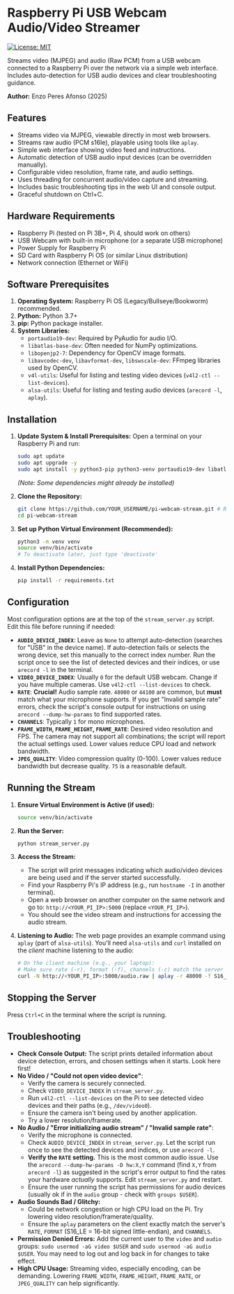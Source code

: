 # Raspberry Pi USB Webcam Audio/Video Streamer

[![License: MIT](https://img.shields.io/badge/License-MIT-yellow.svg)](https://opensource.org/licenses/MIT)

Streams video (MJPEG) and audio (Raw PCM) from a USB webcam connected to a Raspberry Pi over the network via a simple web interface. Includes auto-detection for USB audio devices and clear troubleshooting guidance.

**Author:** Enzo Peres Afonso (2025)

## Features

*   Streams video via MJPEG, viewable directly in most web browsers.
*   Streams raw audio (PCM s16le), playable using tools like `aplay`.
*   Simple web interface showing video feed and instructions.
*   Automatic detection of USB audio input devices (can be overridden manually).
*   Configurable video resolution, frame rate, and audio settings.
*   Uses threading for concurrent audio/video capture and streaming.
*   Includes basic troubleshooting tips in the web UI and console output.
*   Graceful shutdown on Ctrl+C.

## Hardware Requirements

*   Raspberry Pi (tested on Pi 3B+, Pi 4, should work on others)
*   USB Webcam with built-in microphone (or a separate USB microphone)
*   Power Supply for Raspberry Pi
*   SD Card with Raspberry Pi OS (or similar Linux distribution)
*   Network connection (Ethernet or WiFi)

## Software Prerequisites

1.  **Operating System:** Raspberry Pi OS (Legacy/Bullseye/Bookworm) recommended.
2.  **Python:** Python 3.7+
3.  **pip:** Python package installer.
4.  **System Libraries:**
    *   `portaudio19-dev`: Required by PyAudio for audio I/O.
    *   `libatlas-base-dev`: Often needed for NumPy optimizations.
    *   `libopenjp2-7`: Dependency for OpenCV image formats.
    *   `libavcodec-dev`, `libavformat-dev`, `libswscale-dev`: FFmpeg libraries used by OpenCV.
    *   `v4l-utils`: Useful for listing and testing video devices (`v4l2-ctl --list-devices`).
    *   `alsa-utils`: Useful for listing and testing audio devices (`arecord -l`, `aplay`).

## Installation

1.  **Update System & Install Prerequisites:**
    Open a terminal on your Raspberry Pi and run:
    ```bash
    sudo apt update
    sudo apt upgrade -y
    sudo apt install -y python3-pip python3-venv portaudio19-dev libatlas-base-dev libopenjp2-7 libavcodec-dev libavformat-dev libswscale-dev v4l-utils alsa-utils git
    ```
    *(Note: Some dependencies might already be installed)*

2.  **Clone the Repository:**
    ```bash
    git clone https://github.com/YOUR_USERNAME/pi-webcam-stream.git # Replace YOUR_USERNAME!
    cd pi-webcam-stream
    ```

3.  **Set up Python Virtual Environment (Recommended):**
    ```bash
    python3 -m venv venv
    source venv/bin/activate
    # To deactivate later, just type 'deactivate'
    ```

4.  **Install Python Dependencies:**
    ```bash
    pip install -r requirements.txt
    ```

## Configuration

Most configuration options are at the top of the `stream_server.py` script. Edit this file before running if needed:

*   **`AUDIO_DEVICE_INDEX`**: Leave as `None` to attempt auto-detection (searches for "USB" in the device name). If auto-detection fails or selects the wrong device, set this manually to the correct index number. Run the script once to see the list of detected devices and their indices, or use `arecord -l` in the terminal.
*   **`VIDEO_DEVICE_INDEX`**: Usually `0` for the default USB webcam. Change if you have multiple cameras. Use `v4l2-ctl --list-devices` to check.
*   **`RATE`**: **Crucial!** Audio sample rate. `48000` or `44100` are common, but **must** match what your microphone supports. If you get "Invalid sample rate" errors, check the script's console output for instructions on using `arecord --dump-hw-params` to find supported rates.
*   **`CHANNELS`**: Typically `1` for mono microphones.
*   **`FRAME_WIDTH`, `FRAME_HEIGHT`, `FRAME_RATE`**: Desired video resolution and FPS. The camera may not support all combinations; the script will report the actual settings used. Lower values reduce CPU load and network bandwidth.
*   **`JPEG_QUALITY`**: Video compression quality (0-100). Lower values reduce bandwidth but decrease quality. `75` is a reasonable default.

## Running the Stream

1.  **Ensure Virtual Environment is Active (if used):**
    ```bash
    source venv/bin/activate
    ```

2.  **Run the Server:**
    ```bash
    python stream_server.py
    ```

3.  **Access the Stream:**
    *   The script will print messages indicating which audio/video devices are being used and if the server started successfully.
    *   Find your Raspberry Pi's IP address (e.g., run `hostname -I` in another terminal).
    *   Open a web browser on another computer on the same network and go to: `http://<YOUR_PI_IP>:5000` (replace `<YOUR_PI_IP>`).
    *   You should see the video stream and instructions for accessing the audio stream.

4.  **Listening to Audio:**
    The web page provides an example command using `aplay` (part of `alsa-utils`). You'll need `alsa-utils` and `curl` installed on the *client* machine listening to the audio:
    ```bash
    # On the client machine (e.g., your laptop):
    # Make sure rate (-r), format (-f), channels (-c) match the server config!
    curl -N http://<YOUR_PI_IP>:5000/audio.raw | aplay -r 48000 -f S16_LE -c 1 -
    ```

## Stopping the Server

Press `Ctrl+C` in the terminal where the script is running.

## Troubleshooting

*   **Check Console Output:** The script prints detailed information about device detection, errors, and chosen settings when it starts. Look here first!
*   **No Video / "Could not open video device"**:
    *   Verify the camera is securely connected.
    *   Check `VIDEO_DEVICE_INDEX` in `stream_server.py`.
    *   Run `v4l2-ctl --list-devices` on the Pi to see detected video devices and their paths (e.g., `/dev/video0`).
    *   Ensure the camera isn't being used by another application.
    *   Try a lower resolution/framerate.
*   **No Audio / "Error initializing audio stream" / "Invalid sample rate"**:
    *   Verify the microphone is connected.
    *   Check `AUDIO_DEVICE_INDEX` in `stream_server.py`. Let the script run once to see the detected devices and indices, or use `arecord -l`.
    *   **Verify the `RATE` setting.** This is the most common audio issue. Use the `arecord --dump-hw-params -D hw:X,Y` command (find `X,Y` from `arecord -l`) as suggested in the script's error output to find the rates your hardware *actually* supports. Edit `stream_server.py` and restart.
    *   Ensure the user running the script has permissions for audio devices (usually ok if in the `audio` group - check with `groups $USER`).
*   **Audio Sounds Bad / Glitchy:**
    *   Could be network congestion or high CPU load on the Pi. Try lowering video resolution/framerate/quality.
    *   Ensure the `aplay` parameters on the client exactly match the server's `RATE`, `FORMAT` (S16_LE = 16-bit signed little-endian), and `CHANNELS`.
*   **Permission Denied Errors:** Add the current user to the `video` and `audio` groups: `sudo usermod -aG video $USER` and `sudo usermod -aG audio $USER`. You may need to log out and log back in for changes to take effect.
*   **High CPU Usage:** Streaming video, especially encoding, can be demanding. Lowering `FRAME_WIDTH`, `FRAME_HEIGHT`, `FRAME_RATE`, or `JPEG_QUALITY` can help significantly.
